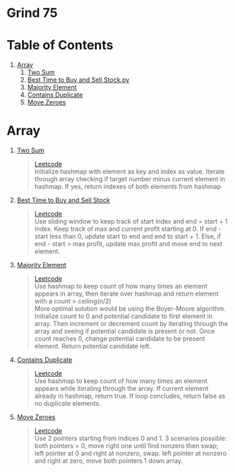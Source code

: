 # Grind 75  

# Table of Contents

1. [Array](#array)
   1. [Two Sum](#two-sum)
   2. [Best Time to Buy and Sell Stock.py](#best-time-to-buy-and-sell-stock)
   3. [Majority Element](#majority-element)
   4. [Contains Duplicate](#contains-duplicate)
   5. [Move Zeroes](#move-zeroes)

# Array <a name="array"></a>

1. [Two Sum](https://github.com/Oluwxtope/Grind-75/blob/main/Arrays/1-two-sum.py) <a name="two-sum"></a>  
    > [Leetcode](https://leetcode.com/problems/two-sum/)  
    Initialize hashmap with element as key and index as value. Iterate through array checking if target number minus current element in hashmap. If yes, return indexes of both elements from hashmap
2. [Best Time to Buy and Sell Stock](https://github.com/Oluwxtope/Grind-75/blob/main/Arrays/2-best-time-to-buy-and-sell-stock.py) <a name="best-time-to-buy-and-sell-stock"></a>  
    > [Leetcode](https://leetcode.com/problems/best-time-to-buy-and-sell-stock/)  
    Use sliding window to keep track of start index and end = start + 1 index. Keep track of max and current profit starting at 0. If end - start less than 0, update start to end and end to start + 1. Else, if end - start > max profit, update max profit and move end to next element.
3. [Majority Element](https://github.com/Oluwxtope/Grind-75/blob/main/Arrays/3-majority-element.py) <a name="majority-element"></a>  
    > [Leetcode](https://leetcode.com/problems/majority-element/)  
    Use hashmap to keep count of how many times an element appears in array, then iterate over hashmap and return element with a count > ceiling(n/2)  
    More optimal solution would be using the Boyer-Moore algorithm. Initialize count to 0 and potential candidate to first element in array. Then increment or decrement count by iterating through the array and seeing if potential candidate is present or not. Once count reaches 0, change potential candidate to be present element. Return potential candidate left.
4. [Contains Duplicate](https://github.com/Oluwxtope/Grind-75/blob/main/Arrays/4-contains-duplicate.py) <a name="contains-duplicate"></a>  
    > [Leetcode](https://leetcode.com/problems/contains-duplicate/)  
    Use hashmap to keep count of how many times an element appears while iterating through the array. If current element already in hashmap, return true. If loop concludes, return false as no duplicate elements.
5. [Move Zeroes](https://github.com/Oluwxtope/Grind-75/blob/main/Arrays/5-move-zeroes.py) <a name="move-zeroes"></a>  
    > [Leetcode](https://leetcode.com/problems/move-zeroes/)  
    Use 2 pointers starting from indices 0 and 1. 3 scenarios possible: both pointers = 0, move right one until find nonzero then swap; left pointer at 0 and right at nonzero, swap. left pointer at nonzero and right at zero, move both pointers 1 down array.